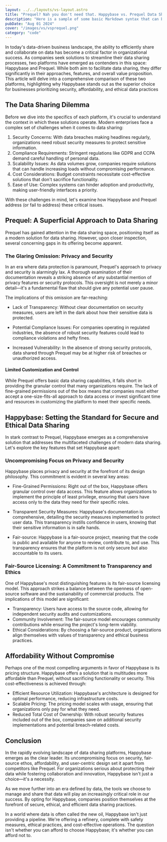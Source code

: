 ```yaml
---
layout: ../../layouts/vs-layout.astro
title: "Prequel? Nah you don't need that. Happybase vs. Prequel Data Sharing"
description: "Here is a sample of some basic Markdown syntax that can be used when writing Markdown content in Astro."
pubDate: "Aug 01 2024"
cover: "/images/vs/vsprequel.png"
category: "code"
---
```



In today's data-driven business landscape, the ability to efficiently share and collaborate on data has become a critical factor in organizational success. As companies seek solutions to streamline their data sharing processes, two platforms have emerged as contenders in this space: Happybase and Prequel. While both aim to facilitate data sharing, they differ significantly in their approaches, features, and overall value proposition. This article will delve into a comprehensive comparison of these two platforms, highlighting why Happybase stands out as the superior choice for businesses prioritizing security, affordability, and ethical data practices

## The Data Sharing Dilemma

Before we dive into the specifics of each platform, it's crucial to understand the context in which these solutions operate. Modern enterprises face a complex set of challenges when it comes to data sharing:

1. Security Concerns: With data breaches making headlines regularly, organizations need robust security measures to protect sensitive information.
2. Compliance Requirements: Stringent regulations like GDPR and CCPA demand careful handling of personal data.
3. Scalability Issues: As data volumes grow, companies require solutions that can handle increasing loads without compromising performance.
4. Cost Considerations: Budget constraints necessitate cost-effective solutions that don't sacrifice functionality.
5. Ease of Use: Complex systems can hinder adoption and productivity, making user-friendly interfaces a priority.

With these challenges in mind, let's examine how Happybase and Prequel address (or fail to address) these critical issues.

## Prequel: A Superficial Approach to Data Sharing

Prequel has gained attention in the data sharing space, positioning itself as a modern solution for data sharing. However, upon closer inspection, several concerning gaps in its offering become apparent.

### The Glaring Omission: Privacy and Security

In an era where data protection is paramount, Prequel's approach to privacy and security is alarmingly lax. A thorough examination of their documentation reveals a striking absence of any substantial mention of privacy features or security protocols. This oversight is not merely a minor detail—it's a fundamental flaw that should give any potential user pause.

The implications of this omission are far-reaching:

- Lack of Transparency: Without clear documentation on security measures, users are left in the dark about how their sensitive data is protected.

- Potential Compliance Issues: For companies operating in regulated industries, the absence of robust security features could lead to compliance violations and hefty fines.

- Increased Vulnerability: In the absence of strong security protocols, data shared through Prequel may be at higher risk of breaches or unauthorized access.

#### Limited Customization and Control

While Prequel offers basic data sharing capabilities, it falls short in providing the granular control that many organizations require. The lack of fine-grained permissions out of the box means that companies must either accept a one-size-fits-all approach to data access or invest significant time and resources in customizing the platform to meet their specific needs.

## Happybase: Setting the Standard for Secure and Ethical Data Sharing

In stark contrast to Prequel, Happybase emerges as a comprehensive solution that addresses the multifaceted challenges of modern data sharing. Let's explore the key features that set Happybase apart:

### Uncompromising Focus on Privacy and Security

Happybase places privacy and security at the forefront of its design philosophy. This commitment is evident in several key areas:

- Fine-Grained Permissions: Right out of the box, Happybase offers granular control over data access. This feature allows organizations to implement the principle of least privilege, ensuring that users have access only to the data they need for their specific roles.

- Transparent Security Measures: Happybase's documentation is comprehensive, detailing the security measures implemented to protect user data. This transparency instills confidence in users, knowing that their sensitive information is in safe hands.

- Fair-source: Happybase is a fair-source project, meaning that the code is public and available for anyone to review, contribute to, and use. This transparency ensures that the platform is not only secure but also accountable to its users.

### Fair-Source Licensing: A Commitment to Transparency and Ethics

One of Happybase's most distinguishing features is its fair-source licensing model. This approach strikes a balance between the openness of open-source software and the sustainability of commercial products. The implications of this model are significant:

- Transparency: Users have access to the source code, allowing for independent security audits and customizations.
- Community Involvement: The fair-source model encourages community contributions while ensuring the project's long-term viability.
- Ethical Considerations: By choosing a fair-source product, organizations align themselves with values of transparency and ethical business practices.

## Affordability Without Compromise

Perhaps one of the most compelling arguments in favor of Happybase is its pricing structure. Happybase offers a solution that is multitudes more affordable than Prequel, without sacrificing functionality or security. This cost-effectiveness is achieved through:

- Efficient Resource Utilization: Happybase's architecture is designed for optimal performance, reducing infrastructure costs.
- Scalable Pricing: The pricing model scales with usage, ensuring that organizations only pay for what they need.
- Reduced Total Cost of Ownership: With robust security features included out of the box, companies save on additional security implementations and potential breach-related costs.

## Conclusion

In the rapidly evolving landscape of data sharing platforms, Happybase emerges as the clear leader. Its uncompromising focus on security, fair-source ethos, affordability, and user-centric design set it apart from competitors like Prequel. For organizations serious about protecting their data while fostering collaboration and innovation, Happybase isn't just a choice—it's a necessity.

As we move further into an era defined by data, the tools we choose to manage and share that data will play an increasingly critical role in our success. By opting for Happybase, companies position themselves at the forefront of secure, ethical, and efficient data sharing practices.

In a world where data is often called the new oil, Happybase isn't just providing a pipeline. We're offering a refinery, complete with safety measures, ethical practices, and cost-effective operations. The question isn't whether you can afford to choose Happybase; it's whether you can afford not to.